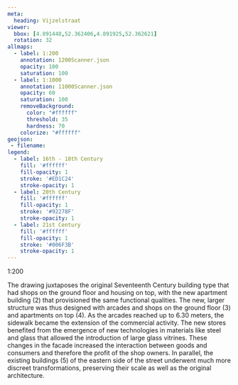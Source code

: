 ```yaml
---
meta:
  heading: Vijzelstraat
viewer:
  bbox: [4.891448,52.362406,4.891925,52.362621]
  rotation: 32
allmaps:
  - label: 1:200
    annotation: 1200Scanner.json
    opacity: 100
    saturation: 100
  - label: 1:1000
    annotation: 11000Scanner.json
    opacity: 60
    saturation: 100
    removeBackground:
      color: "#ffffff"
      threshold: 35
      hardness: 70
    colorize: "#ffffff"
geojson:
 - filename: 
legend:
  - label: 16th - 18th Century
    fill: '#ffffff'
    fill-opacity: 1
    stroke: '#ED1C24'
    stroke-opacity: 1
  - label: 20th Century
    fill: '#ffffff'
    fill-opacity: 1
    stroke: '#92278F'
    stroke-opacity: 1
  - label: 21st Century
    fill: '#ffffff'
    fill-opacity: 1
    stroke: '#006F3B'
    stroke-opacity: 1
---
```

1:200

The drawing juxtaposes the original Seventeenth Century building type that had shops on the ground floor and housing on top, with the new  apartment building (2) that provisioned the same functional qualities. The new, larger structure was thus designed with arcades and shops on the ground floor (3) and apartments on top (4). As the arcades reached up to 6.30 meters, the sidewalk became the extension of the commercial activity. The new stores benefited from the emergence of new technologies in materials like steel and glass that allowed the introduction of large glass vitrines. These changes in the facade increased the interaction between goods and consumers and therefore the profit of the shop owners. In parallel, the existing buildings (5) of the eastern side of the street underwent much more discreet transformations, preserving their scale as well as the original architecture.